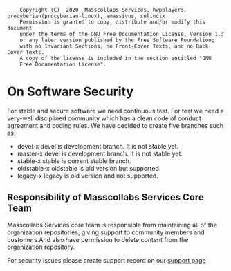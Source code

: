         Copyright (C)  2020  Masscollabs Services, hwpplayers, procyberian(procyberian-linux), amassivus, sulincix
		Permission is granted to copy, distribute and/or modify this document
        under the terms of the GNU Free Documentation License, Version 1.3
        or any later version published by the Free Software Foundation;
        with no Invariant Sections, no Front-Cover Texts, and no Back-Cover Texts.
        A copy of the license is included in the section entitled "GNU
        Free Documentation License".

# On Software Security

For stable and secure software we need continuous test. For test we need a very-well disciplined community which has a clean code of conduct agreement and coding rules. We have decided to create five branches such as:

* devel-x
devel is development branch. It is not stable yet.
* master-x
devel is development branch. It is not stable yet.
* stable-x
stable is current stable branch.
* oldstable-x
oldstable is old version but supported.
* legacy-x
legacy is old version and not supported.

## Responsibility of Masscollabs Services Core Team

Masscollabs Services core team is responsible from maintaining all of the organization repositories, giving support to community members and customers.And also have permission to delete content from the organization repository.

For security issues please create support record on our [support page](https://www.github.com/masscollabs/masscollabs.github.io/issues)
